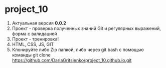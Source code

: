 # project_10
1. Актуальная версия **0.0.2**
2. Проект - проверка полученных знаний Git и регулярных выражений, форма с валидацией
3. Проект - тренировка!
4. HTML, CSS, JS, GIT
5. Клонируйте либо Zip папкой, либо через git bash с помощью команды git clone https://github.com/DariaGritsienko/project_10.github.io.git
